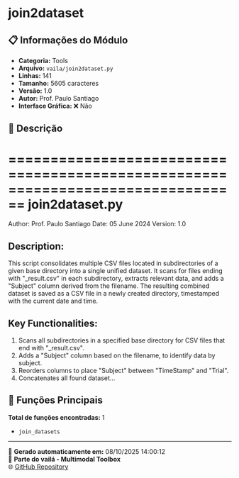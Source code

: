 # join2dataset

## 📋 Informações do Módulo

- **Categoria:** Tools
- **Arquivo:** `vaila/join2dataset.py`
- **Linhas:** 141
- **Tamanho:** 5605 caracteres
- **Versão:** 1.0
- **Autor:** Prof. Paulo Santiago
- **Interface Gráfica:** ❌ Não

## 📖 Descrição


================================================================================
join2dataset.py
================================================================================
Author: Prof. Paulo Santiago
Date: 05 June 2024
Version: 1.0

Description:
------------
This script consolidates multiple CSV files located in subdirectories of a given
base directory into a single unified dataset. It scans for files ending with
"_result.csv" in each subdirectory, extracts relevant data, and adds a "Subject"
column derived from the filename. The resulting combined dataset is saved as a
CSV file in a newly created directory, timestamped with the current date and time.

Key Functionalities:
---------------------
1. Scans all subdirectories in a specified base directory for CSV files that
   end with "_result.csv".
2. Adds a "Subject" column based on the filename, to identify data by subject.
3. Reorders columns to place "Subject" between "TimeStamp" and "Trial".
4. Concatenates all found dataset...

## 🔧 Funções Principais

**Total de funções encontradas:** 1

- `join_datasets`




---

📅 **Gerado automaticamente em:** 08/10/2025 14:00:12  
🔗 **Parte do vailá - Multimodal Toolbox**  
🌐 [GitHub Repository](https://github.com/vaila-multimodaltoolbox/vaila)
